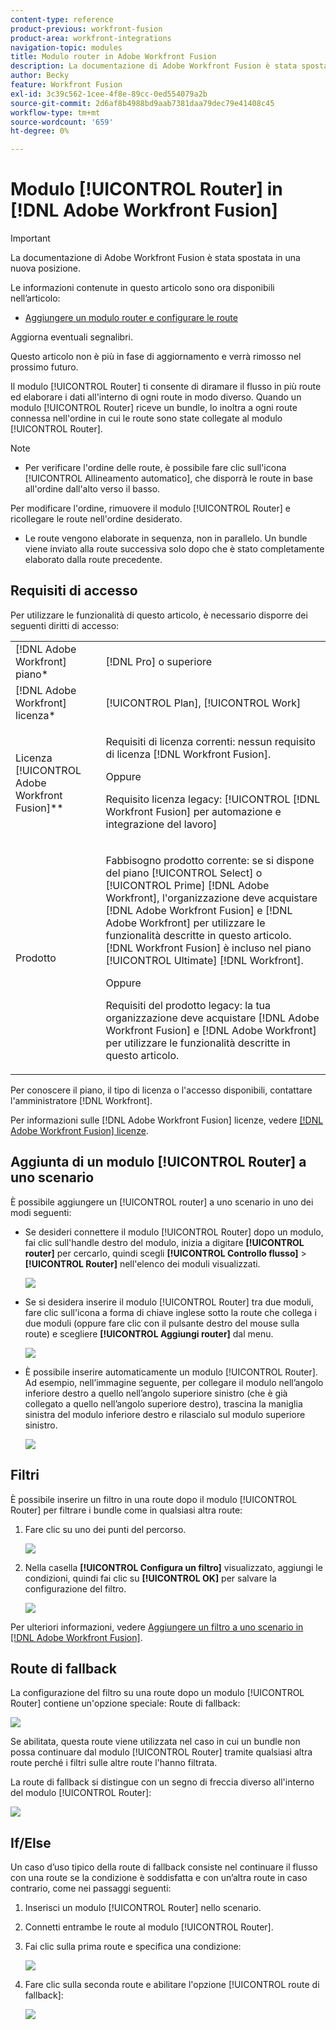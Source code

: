 ```yaml
---
content-type: reference
product-previous: workfront-fusion
product-area: workfront-integrations
navigation-topic: modules
title: Modulo router in Adobe Workfront Fusion
description: La documentazione di Adobe Workfront Fusion è stata spostata in una nuova posizione. Questo articolo è stato dichiarato obsoleto, ma contiene un collegamento al nuovo articolo che descrive questa funzionalità.
author: Becky
feature: Workfront Fusion
exl-id: 3c39c562-1cee-4f8e-89cc-0ed554079a2b
source-git-commit: 2d6af8b4988bd9aab7381daa79dec79e41408c45
workflow-type: tm+mt
source-wordcount: '659'
ht-degree: 0%

---
```


# Modulo [!UICONTROL Router] in [!DNL Adobe Workfront Fusion]

>[!IMPORTANT]
>
>La documentazione di Adobe Workfront Fusion è stata spostata in una nuova posizione.
>
>Le informazioni contenute in questo articolo sono ora disponibili nell’articolo:
>
>* [Aggiungere un modulo router e configurare le route](https://experienceleague.adobe.com/docs/workfront-fusion/using/create-scenarios/add-modules/router-module.html)
>
>Aggiorna eventuali segnalibri.
>
>Questo articolo non è più in fase di aggiornamento e verrà rimosso nel prossimo futuro.

Il modulo [!UICONTROL Router] ti consente di diramare il flusso in più route ed elaborare i dati all&#39;interno di ogni route in modo diverso. Quando un modulo [!UICONTROL Router] riceve un bundle, lo inoltra a ogni route connessa nell&#39;ordine in cui le route sono state collegate al modulo [!UICONTROL Router].

>[!NOTE]
>
>* Per verificare l&#39;ordine delle route, è possibile fare clic sull&#39;icona [!UICONTROL Allineamento automatico], che disporrà le route in base all&#39;ordine dall&#39;alto verso il basso.
>
>  Per modificare l&#39;ordine, rimuovere il modulo [!UICONTROL Router] e ricollegare le route nell&#39;ordine desiderato.
>
>* Le route vengono elaborate in sequenza, non in parallelo. Un bundle viene inviato alla route successiva solo dopo che è stato completamente elaborato dalla route precedente.
>



## Requisiti di accesso

Per utilizzare le funzionalità di questo articolo, è necessario disporre dei seguenti diritti di accesso:

<table style="table-layout:auto">
 <col> 
 <col> 
 <tbody> 
  <tr> 
    <td role="rowheader">[!DNL Adobe Workfront] piano*</td> 
   <td> <p>[!DNL Pro] o superiore</p> </td> 
  </tr> 
  <tr data-mc-conditions=""> 
   <td role="rowheader">[!DNL Adobe Workfront] licenza*</td> 
   <td> <p>[!UICONTROL Plan], [!UICONTROL Work]</p> </td> 
  </tr> 
  <tr> 
   <td role="rowheader">Licenza [!UICONTROL Adobe Workfront Fusion]**</td> 
   <td>
   <p>Requisiti di licenza correnti: nessun requisito di licenza [!DNL Workfront Fusion].</p>
   <p>Oppure</p>
   <p>Requisito licenza legacy: [!UICONTROL [!DNL Workfront Fusion] per automazione e integrazione del lavoro] </p>
   </td> 
  </tr> 
  <tr> 
   <td role="rowheader">Prodotto</td> 
   <td>
   <p>Fabbisogno prodotto corrente: se si dispone del piano [!UICONTROL Select] o [!UICONTROL Prime] [!DNL Adobe Workfront], l'organizzazione deve acquistare [!DNL Adobe Workfront Fusion] e [!DNL Adobe Workfront] per utilizzare le funzionalità descritte in questo articolo. [!DNL Workfront Fusion] è incluso nel piano [!UICONTROL Ultimate] [!DNL Workfront].</p>
   <p>Oppure</p>
   <p>Requisiti del prodotto legacy: la tua organizzazione deve acquistare [!DNL Adobe Workfront Fusion] e [!DNL Adobe Workfront] per utilizzare le funzionalità descritte in questo articolo.</p>
   </td> 
  </tr> 
 </tbody> 
</table>

Per conoscere il piano, il tipo di licenza o l&#39;accesso disponibili, contattare l&#39;amministratore [!DNL Workfront].

Per informazioni sulle [!DNL Adobe Workfront Fusion] licenze, vedere [[!DNL Adobe Workfront Fusion] licenze](../../workfront-fusion/get-started/license-automation-vs-integration.md).

## Aggiunta di un modulo [!UICONTROL Router] a uno scenario

È possibile aggiungere un [!UICONTROL router] a uno scenario in uno dei modi seguenti:

* Se desideri connettere il modulo [!UICONTROL Router] dopo un modulo, fai clic sull&#39;handle destro del modulo, inizia a digitare **[!UICONTROL router]** per cercarlo, quindi scegli **[!UICONTROL Controllo flusso]** > **[!UICONTROL Router]** nell&#39;elenco dei moduli visualizzati.

  ![](assets/connect-the-router-350x108.png)

* Se si desidera inserire il modulo [!UICONTROL Router] tra due moduli, fare clic sull&#39;icona a forma di chiave inglese sotto la route che collega i due moduli (oppure fare clic con il pulsante destro del mouse sulla route) e scegliere **[!UICONTROL Aggiungi router]** dal menu.

  ![](assets/insert-router-350x191.png)

* È possibile inserire automaticamente un modulo [!UICONTROL Router]. Ad esempio, nell’immagine seguente, per collegare il modulo nell’angolo inferiore destro a quello nell’angolo superiore sinistro (che è già collegato a quello nell’angolo superiore destro), trascina la maniglia sinistra del modulo inferiore destro e rilascialo sul modulo superiore sinistro.

  ![](assets/insert-router-automatically-350x379.png)

## Filtri

È possibile inserire un filtro in una route dopo il modulo [!UICONTROL Router] per filtrare i bundle come in qualsiasi altra route:

1. Fare clic su uno dei punti del percorso.

   ![](assets/router-click-a-dot-in-route-350x339.png)

1. Nella casella **[!UICONTROL Configura un filtro]** visualizzato, aggiungi le condizioni, quindi fai clic su **[!UICONTROL OK]** per salvare la configurazione del filtro.

   ![](assets/set-up-a-filter-2-350x242.png)

Per ulteriori informazioni, vedere [Aggiungere un filtro a uno scenario in [!DNL Adobe Workfront Fusion]](../../workfront-fusion/scenarios/add-a-filter-to-a-scenario.md).

## Route di fallback

La configurazione del filtro su una route dopo un modulo [!UICONTROL Router] contiene un&#39;opzione speciale: Route di fallback:

![](assets/fallback-route-350x260.png)

Se abilitata, questa route viene utilizzata nel caso in cui un bundle non possa continuare dal modulo [!UICONTROL Router] tramite qualsiasi altra route perché i filtri sulle altre route l&#39;hanno filtrata.

La route di fallback si distingue con un segno di freccia diverso all&#39;interno del modulo [!UICONTROL Router]:

![](assets/arrow-sign-in-router-module-350x361.png)

## If/Else

Un caso d’uso tipico della route di fallback consiste nel continuare il flusso con una route se la condizione è soddisfatta e con un’altra route in caso contrario, come nei passaggi seguenti:

1. Inserisci un modulo [!UICONTROL Router] nello scenario.
1. Connetti entrambe le route al modulo [!UICONTROL Router].
1. Fai clic sulla prima route e specifica una condizione:

   ![](assets/set-up-a-filter-2-350x242.png)

1. Fare clic sulla seconda route e abilitare l&#39;opzione [!UICONTROL route di fallback]:

   ![](assets/enable-fallback-route-option-350x238.png)
